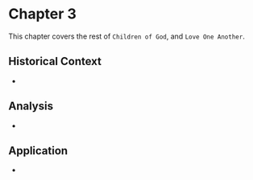 # Chapter 3
This chapter covers the rest of `Children of God`, and `Love One Another`.

## Historical Context
- 

## Analysis
- 

## Application
- 